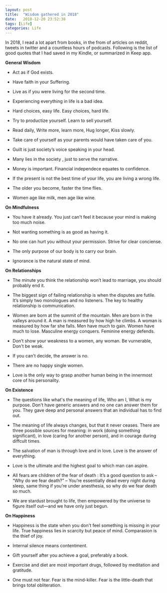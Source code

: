 ```yaml
---
layout: post
title:  "Wisdom gathered in 2018"
date:   2018-12-20 23:52:38
tags: [Life]
categories: Life
---
```

In 2018, I read a lot apart from books, in the from of articles on reddit, tweets in twitter and a countless hours of podcasts. Following is the list of good quotes that I had saved in my Kindle, or summarized in Keep app.

**General Wisdom**

- Act as if God exists.

- Have faith in your Suffering.

- Live as if you were living for the second time.

- Experiencing everything in life is a bad idea.

- Hard choices, easy life. Easy choices, hard life.

- Try to productize yourself. Learn to sell yourself.

- Read daily, Write more, learn more, Hug longer, Kiss slowly.

- Take care of yourself as your parents would have taken care of you.

- Guilt is just society’s voice speaking in your head.

- Many lies in the society , just to serve the narrative.

- Money is important. Financial independece equates to confidence. 

- If the present is not the best time of your life, you are living a wrong life.

- The older you become, faster the time flies.

- Women age like milk, men age like wine.

**On Mindfulness**

- You have it already. You just can't feel it because your mind is making too much noise.

- Not wanting something is as good as having it.

- No one can hurt you without your permission. Strive for clear conciense.

- The only purpose of our body is to carry our brain.

- Ignorance is the natural state of mind.

**On Relationships**

- The minute you think the relationship won’t lead to marriage, you should probably end it.

- The biggest sign of failing relationship is when the disputes are futile. It’s simply two monologues and no listeners. The key to healthy relationship is communication. 

- Women are born at the summit of the mountain. Men are born in the valleys around it. A man is measured by how high he climbs. A woman is measured by how far she falls. Men have much to gain. Women have much to lose. Masculine energy conquers. Feminine energy defends. 

- Don’t show your weakness to a women,  any woman. Be vurnerable, Don't be weak.

- If you can't decide, the answer is no.

- There are no happy single women. 

- Love is the only way to grasp another human being in the innermost core of his personality. 

**On Existence**

- The questions like what's the meaning of life, Who am I, What is my purpose. Don't have generic answers and no one can answer them for you. They gave deep and personal answers that an individual has to find out.

- The meaning of life always changes, but that it never ceases. There are three possible sources for meaning: in work (doing something significant), in love (caring for another person), and in courage during diffcult times.

- The salvation of man is through love and in love. Love is the answer of everything.

- Love is the ultimate and the highest goal to which man can aspire.

- All fears are children of the fear of death : It’s a good question to ask – “Why do we fear death?” – You’re essentially dead every night during sleep, same thing if you’re under anesthesia, so why do we fear death so much.

- We are stardust brought to life, then empowered by the universe to figure itself out—and we have only just begun.

**On Happiness**

- Happiness is the state when you don't feel something is missing in your life. True happiness lies in scarcity but peace of mind. Comparasion is the thief of joy.

- Internal silence means contentment.

- Gift yourself after you achieve a goal, preferably a book.

- Exercise and diet are most important drugs, followed by meditation and gratitude.

- One must not fear. Fear is the mind-killer. Fear is the little-death that brings total obliteration.



